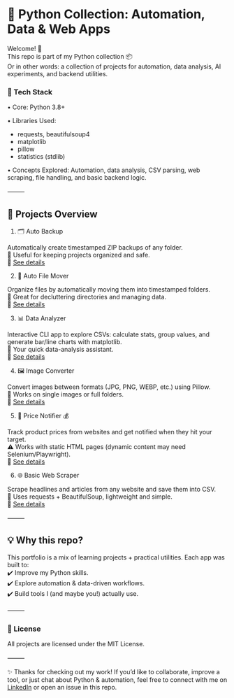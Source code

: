 # 🧰 Python Collection: Automation, Data & Web Apps

Welcome! 👋  
This repo is part of my Python collection 📦  
Or in other words: a collection of projects for automation, data analysis, AI experiments, and backend utilities.

### 🚀 Tech Stack

•	Core: Python 3.8+

•	Libraries Used:  
  - requests, beautifulsoup4
  - matplotlib
  - pillow
  - statistics (stdlib)
 
•	Concepts Explored: Automation, data analysis, CSV parsing, web scraping, file handling, and basic backend logic.

⸻

## 📂 Projects Overview

1. 🗂️ Auto Backup

Automatically create timestamped ZIP backups of any folder.  
🔹 Useful for keeping projects organized and safe.  
📌 [See details](https://github.com/AitorPereira/Automation/tree/main/Auto_Backup)


2. 📂 Auto File Mover

Organize files by automatically moving them into timestamped folders.  
🔹 Great for decluttering directories and managing data.  
📌 [See details](https://github.com/AitorPereira/Automation/tree/main/Auto_File_Mover)


3. 📊 Data Analyzer

Interactive CLI app to explore CSVs: calculate stats, group values, and generate bar/line charts with matplotlib.  
🔹 Your quick data-analysis assistant.  
📌 [See details](https://github.com/AitorPereira/Automation/tree/main/Data_Analyzer)


4. 🖼️ Image Converter

Convert images between formats (JPG, PNG, WEBP, etc.) using Pillow.    
🔹 Works on single images or full folders.  
📌 [See details](https://github.com/AitorPereira/Automation/tree/main/Image_Converter)


5. 🚨 Price Notifier 💰

Track product prices from websites and get notified when they hit your target.  
⚠️ Works with static HTML pages (dynamic content may need Selenium/Playwright).  
📌 [See details](https://github.com/AitorPereira/Automation/tree/main/Price_Notifier)


6. 🌐 Basic Web Scraper

Scrape headlines and articles from any website and save them into CSV.  
🔹 Uses requests + BeautifulSoup, lightweight and simple.  
📌 [See details](https://github.com/AitorPereira/Automation/blob/main/Web_Scraper/README.md)

⸻

## 💡 Why this repo?

This portfolio is a mix of learning projects + practical utilities. Each app was built to:  
✔️ Improve my Python skills.  
✔️ Explore automation & data-driven workflows.  
✔️ Build tools I (and maybe you!) actually use.  

⸻

### 📜 License

All projects are licensed under the MIT License.

⸻

✨ Thanks for checking out my work! If you’d like to collaborate, improve a tool, or just chat about Python & automation, feel free to connect with me on [LinkedIn](https://www.linkedin.com/in/aitor-pereira-romero/) or open an issue in this repo.
